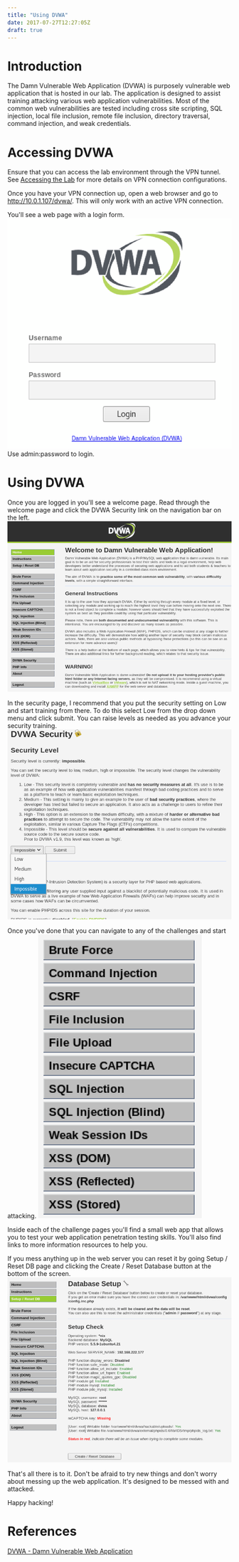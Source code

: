 ```yaml
---
title: "Using DVWA"
date: 2017-07-27T12:27:05Z
draft: true
---
```


# Introduction
The Damn Vulnerable Web Application (DVWA) is purposely vulnerable web application that is hosted in our lab. The application is designed to assist training attacking various web application vulnerabilities. Most of the common web vulnerabilities are tested including cross site scripting, SQL injection, local file inclusion, remote file inclusion, directory traversal, command injection, and weak credentials.

# Accessing DVWA
Ensure that you can access the lab environment through the VPN tunnel. See [Accessing the Lab](http://learn.greyhatctf.com/attack/accessinglab/) for more details on VPN connection configurations.

Once you have your VPN connection up, open a web browser and go to http://10.0.1.107/dvwa/. This will only work with an active VPN connection.

You'll see a web page with a login form. 
![DVWA login](/attack/dvwa_login.png)
Use admin:password to login.

# Using DVWA
Once you are logged in you'll see a welcome page. Read through the welcome page and click the DVWA Security link on the navigation bar on the left.
![DVWA Welcome](/attack/dvwa_welcome.png)

In the security page, I recommend that you put the security setting on Low and start training from there. To do this select Low from the drop down menu and click submit. You can raise levels as needed as you advance your security training.
![DVWA Security](/attack/dvwa_security.png)

Once you've done that you can navigate to any of the challenges and start attacking.
![DVWA Challenges](/attack/dvwa_challenges.png)

Inside each of the challenge pages you'll find a small web app that allows you to test your web application penetration testing skills. You'll also find links to more information resources to help you.

If you mess anything up in the web server you can reset it by going Setup / Reset DB page and clicking the Create / Reset Database button at the bottom of the screen.
![DVWA Database Setup](/attack/dvwa_db_setup.png)

That's all there is to it. Don't be afraid to try new things and don't worry about messing up the web application. It's designed to be messed with and attacked.

Happy hacking!

# References
[DVWA - Damn Vulnerable Web Application](http://www.dvwa.co.uk/)